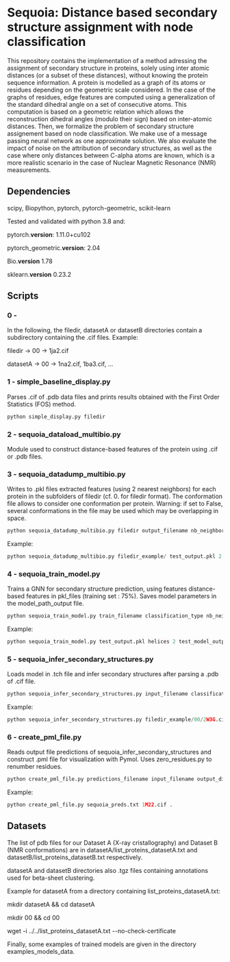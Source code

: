 # Sequoia: Distance based secondary structure assignment with node classification


This repository contains the implementation of a method adressing the assignment of secondary structure in proteins, solely using inter atomic distances (or a subset of these distances), without knowing the protein sequence information. A protein is modelled as a graph of its atoms or residues depending on the geometric scale considered. In the case of the graphs of residues, edge features are computed using a generalization of the standard dihedral angle on a set of consecutive atoms. This computation is based on a geometric relation which allows the reconstruction dihedral angles (modulo their sign) based on inter-atomic distances. Then, we formalize the problem of secondary structure assignement based on node classification. We make use of a message passing neural network as one approximate solution. We also evaluate the impact of noise on the attribution of secondary structures, as well as the case where only distances between C-alpha atoms are known, which is a more realistic scenario in the case of Nuclear Magnetic Resonance (NMR) measurements.  





## Dependencies

scipy, Biopython, pytorch, pytorch-geometric, scikit-learn

Tested and validated with python 3.8 and:

pytorch.__version__: 1.11.0+cu102

pytorch\_geometric.__version__: 2.04

Bio.__version__ 1.78

sklearn.__version__ 0.23.2 

## Scripts



### 0 - 

In the following, the filedir, datasetA or datasetB directories contain a subdirectory containing the .cif files. Example: 

filedir  -> 00 -> 1ja2.cif

datasetA -> 00 -> 1na2.cif, 1ba3.cif, ...

### 1 - simple\_baseline\_display.py

Parses .cif of .pdb data files and prints results obtained with the First Order Statistics (FOS) method. 

```python
python simple_display.py filedir
```

### 2 - sequoia\_dataload\_multibio.py

Module used to construct distance-based features of the protein using .cif or .pdb files.

### 3 - sequoia\_datadump\_multibio.py


Writes to .pkl files extracted features (using 2 nearest neighbors) for each protein in the subfolders of filedir (cf. 0. for filedir format). The conformation file allows to consider one conformation per protein. Warning: if set to False, several conformations in the file may be used which may be overlapping in space.

```python
python sequoia_datadump_multibio.py filedir output_filename nb_neighbors conformation calpha_mode dssp_mode conformation_file
```

[comment]: <> (Ex: python sequoia_datadump_multibio.py cullpdb/ parsed_data_gnn_cullpdb.pkl 2 xray 0 1)
Example:
```python
python sequoia_datadump_multibio.py filedir_example/ test_output.pkl 2 xray False True cullpdb_dict.json 
```


### 4 - sequoia\_train\_model.py

Trains a GNN for secondary structure prediction, using features distance-based features in pkl\_files (training set : 75%). 
Saves model parameters in the model\_path\_output file.

```python
python sequoia_train_model.py train_filename classification_type nb_neighbors model_path_output 
```

[comment]: <> (Ex: python sequoia_train_model.py parsed_data_gnn_cullpdb.pkl helices 2 sequoia_model_save.tch)
Example: 
```python
python sequoia_train_model.py test_output.pkl helices 2 test_model_output.tch
```

### 5 - sequoia\_infer\_secondary\_structures.py

Loads model in .tch file and infer secondary structures after parsing a .pdb of .cif file.

```python
python sequoia_infer_secondary_structures.py input_filename classification_type model_filename calpha_mode dssp_mode output_filename (optional: conformation_table)
```
[comment]: <> (Ex: python sequoia_infer_secondary_structures.py 1M22.cif helices sequoia_model.tch  1 0 sequoia_preds.txt cullpdb_dict.json)

Example:
```python
python sequoia_infer_secondary_structures.py filedir_example/00/2W3G.cif helices test_model_output.tch 0 1 sequoia_preds.txt cullpdb_dict.json
```

### 6 - create\_pml\_file.py

Reads output file predictions of sequoia\_infer\_secondary\_structures and construct .pml file for visualization with Pymol.
Uses zero\_residues.py to renumber residues.

```python
python create_pml_file.py predictions_filename input_filename output_directory   
```

Example:
```python
python create_pml_file.py sequoia_preds.txt 1M22.cif .   
```



[comment]: <> (5 - clustering_edge_multi_load_multiBio.py)

[comment]: <> (python noisy_clustering_edge_multi_load_multiBio.py dataset_index noise_level)

[comment]: <> (The dataset_index variables is 0 for datasetA and 1 for datasetB.)

[comment]: <> (Ex: python noisy_clustering_edge_multi_load_multiBio.py 0 0.05)

[comment]: <> (Testing distance-based criteria for beta-sheet clustering. Returns score on list of .cif files)




## Datasets 

The list of pdb files for our Dataset A (X-ray cristallography) and Dataset B (NMR conformations) are in  datasetA/list_proteins_datasetA.txt and datasetB/list_proteins_datasetB.txt respectively.

datasetA and datasetB directories also .tgz files containing annotations used for beta-sheet clustering.




Example for datasetA from a directory containing list_proteins_datasetA.txt: 

mkdir datasetA && cd datasetA

mkdir 00 && cd 00

wget -i ../../list_proteins_datasetA.txt --no-check-certificate



Finally, some examples of trained models are given in the directory examples_models_data.


